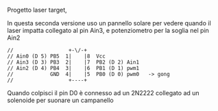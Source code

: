 Progetto laser target,

In questa seconda versione uso un pannello solare per vedere quando il laser impatta collegato al pin Ain3, e potenziometro per la soglia nel pin Ain2

```
//                  +-\/-+
// Ain0 (D 5) PB5  1|    |8  Vcc
// Ain3 (D 3) PB3  2|    |7  PB2 (D 2) Ain1
// Ain2 (D 4) PB4  3|    |6  PB1 (D 1) pwm1
//            GND  4|    |5  PB0 (D 0) pwm0   -> gong
//                  +----+
```

Quando colpisci il pin D0 è connesso ad un 2N2222 collegato ad un solenoide per suonare un campanello
